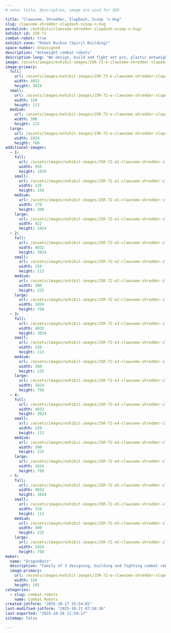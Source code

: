 ```yaml
---
# note: title, description, image are used for SEO

title: "Clawsome, Shredder, SlapDash, Scoop 'n Hug"
slug: clawsome-shredder-slapdash-scoop-n-hug
permalink: /exhibits/clawsome-shredder-slapdash-scoop-n-hug/
exhibit-id: 25R-72
combat-robot: true
exhibit-zone: "Robot Ruckus (Spirit Building)"
space-number: Unassigned
description: "Antweight combat robots"
description-long: "We design, build and fight ant pro, plastic antweight, gladiator and fairy weight bots."
image: /assets/images/exhibit-images/25R-72-e-clawsome-shredder-slapdash-scoop-n-hug-slapdash-300x225.jpeg
image-primary: 
  full:
    url: /assets/images/exhibit-images/25R-72-e-clawsome-shredder-slapdash-scoop-n-hug-slapdash-full.jpeg
    width: 4032
    height: 3024
  small:
    url: /assets/images/exhibit-images/25R-72-e-clawsome-shredder-slapdash-scoop-n-hug-slapdash-150x113.jpeg
    width: 150
    height: 113
  medium:
    url: /assets/images/exhibit-images/25R-72-e-clawsome-shredder-slapdash-scoop-n-hug-slapdash-300x225.jpeg
    width: 300
    height: 225
  large:
    url: /assets/images/exhibit-images/25R-72-e-clawsome-shredder-slapdash-scoop-n-hug-slapdash-1024x768.jpeg
    width: 1024
    height: 768
additional-images: 
  - 1:
    full:
      url: /assets/images/exhibit-images/25R-72-e1-clawsome-shredder-slapdash-scoop-n-hug-scoopnhug-full.jpeg
      width: 935
      height: 1039
    small:
      url: /assets/images/exhibit-images/25R-72-e1-clawsome-shredder-slapdash-scoop-n-hug-scoopnhug-135x150.jpeg
      width: 135
      height: 150
    medium:
      url: /assets/images/exhibit-images/25R-72-e1-clawsome-shredder-slapdash-scoop-n-hug-scoopnhug-270x300.jpeg
      width: 270
      height: 300
    large:
      url: /assets/images/exhibit-images/25R-72-e1-clawsome-shredder-slapdash-scoop-n-hug-scoopnhug-922x1024.jpeg
      width: 922
      height: 1024
  - 2:
    full:
      url: /assets/images/exhibit-images/25R-72-e2-clawsome-shredder-slapdash-scoop-n-hug-platypus-full.jpeg
      width: 4032
      height: 3024
    small:
      url: /assets/images/exhibit-images/25R-72-e2-clawsome-shredder-slapdash-scoop-n-hug-platypus-150x113.jpeg
      width: 150
      height: 113
    medium:
      url: /assets/images/exhibit-images/25R-72-e2-clawsome-shredder-slapdash-scoop-n-hug-platypus-300x225.jpeg
      width: 300
      height: 225
    large:
      url: /assets/images/exhibit-images/25R-72-e2-clawsome-shredder-slapdash-scoop-n-hug-platypus-1024x768.jpeg
      width: 1024
      height: 768
  - 3:
    full:
      url: /assets/images/exhibit-images/25R-72-e3-clawsome-shredder-slapdash-scoop-n-hug-shredder-full.jpeg
      width: 4032
      height: 3024
    small:
      url: /assets/images/exhibit-images/25R-72-e3-clawsome-shredder-slapdash-scoop-n-hug-shredder-150x113.jpeg
      width: 150
      height: 113
    medium:
      url: /assets/images/exhibit-images/25R-72-e3-clawsome-shredder-slapdash-scoop-n-hug-shredder-300x225.jpeg
      width: 300
      height: 225
    large:
      url: /assets/images/exhibit-images/25R-72-e3-clawsome-shredder-slapdash-scoop-n-hug-shredder-1024x768.jpeg
      width: 1024
      height: 768
  - 4:
    full:
      url: /assets/images/exhibit-images/25R-72-e4-clawsome-shredder-slapdash-scoop-n-hug-pixel-full.jpeg
      width: 4032
      height: 3024
    small:
      url: /assets/images/exhibit-images/25R-72-e4-clawsome-shredder-slapdash-scoop-n-hug-pixel-150x113.jpeg
      width: 150
      height: 113
    medium:
      url: /assets/images/exhibit-images/25R-72-e4-clawsome-shredder-slapdash-scoop-n-hug-pixel-300x225.jpeg
      width: 300
      height: 225
    large:
      url: /assets/images/exhibit-images/25R-72-e4-clawsome-shredder-slapdash-scoop-n-hug-pixel-1024x768.jpeg
      width: 1024
      height: 768
  - 5:
    full:
      url: /assets/images/exhibit-images/25R-72-e5-clawsome-shredder-slapdash-scoop-n-hug-clawsome-full.jpeg
      width: 4032
      height: 3024
    small:
      url: /assets/images/exhibit-images/25R-72-e5-clawsome-shredder-slapdash-scoop-n-hug-clawsome-150x113.jpeg
      width: 150
      height: 113
    medium:
      url: /assets/images/exhibit-images/25R-72-e5-clawsome-shredder-slapdash-scoop-n-hug-clawsome-300x225.jpeg
      width: 300
      height: 225
    large:
      url: /assets/images/exhibit-images/25R-72-e5-clawsome-shredder-slapdash-scoop-n-hug-clawsome-1024x768.jpeg
      width: 1024
      height: 768
maker: 
  name: "DragonBots"
  description: "Family of 3 designing, building and fighting combat robots to explore STEAM."
  image-primary:
    url: /assets/images/exhibit-images/25R-72-m-clawsome-shredder-slapdash-scoop-n-hug-dragon-300x211.jpg
    width: 150
    height: 105
categories: 
  - slug: combat-robots
    name: Combat Robots
created-jotform: "2025-10-17 15:54:05"
last-modified-jotform: "2025-10-21 07:58:36"
last-exported: "2025-10-26 11:50:17"
sitemap: false

---
```

